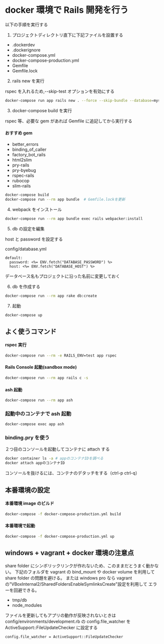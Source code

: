 # docker 環境で Rails 開発を行う

以下の手順を実行する

1. プロジェクトディレクトリ直下に下記ファイルを設置する

- .dockerdev
- .dockerignore
- docker-compose.yml
- docker-compose-production.yml
- Gemfile
- Gemfile.lock

2. rails new を実行

rspec を入れるため,--skip-test オプションを有効にする

```bash
docker-compose run app rails new . --force --skip-bundle --database=mysql --skip-test --skip-turbolinks --skip-sprockets
```

3. docker-compose build を実行

rspec 等、必要な gem があれば Gemfile に追記してから実行する

#### おすすめ gem

- better_errors
- binding_of_caller
- factory_bot_rails
- html2slim
- pry-rails
- pry-byebug
- rspec-rails
- rubocop
- slim-rails

```bash
docker-compose build
docker-compose run --rm app bundle  # Gemfile.lockを更新
```

4. webpack をインストール

```bash
docker-compose run --rm app bundle exec rails webpacker:install
```

5. db の設定を編集

host と password を設定する

config/database.yml

```
default:
  password: <%= ENV.fetch("DATABASE_PASSWORD") %>
  host: <%= ENV.fetch("DATABASE_HOST") %>
```

データベース名もプロジェクトに沿った名前に変更しておく

6. db を作成する

```bash
docker-compose run --rm app rake db:create
```

7. 起動

```bash
docker-compose up
```

## よく使うコマンド

#### rspec 実行

```bash
docker-compose run --rm -e RAILS_ENV=test app rspec
```

#### Rails Console 起動(sandbox mode)

```bash
docker-compose run --rm app rails c -s
```

#### ash 起動

```bash
docker-compose run --rm app ash
```

### 起動中のコンテナで ash 起動

```bash
docker-compose exec app ash
```

### binding.pry を使う

２つ目のコンソールを起動してコンテナに attach する

```bash
docker container ls -a # appのコンテナIDを調べる
docker attach appのコンテナID
```

コンソールを抜けるには、コンテナのデタッチをする（ctrl-p ctrl-q）

## 本番環境の設定

#### 本番環境 image のビルド

```bash
docker-compose -f docker-compose-production.yml build
```

#### 本番環境で起動

```bash
docker-compose -f docker-compose-production.yml up
```

## windows + vagrant + docker 環境の注意点

share folder にシンボリックリンクが作れないため、このままだとうまく動かない。
下記のフォルダを vagrant の bind_mount や docker volume を利用して share folder の問題を避ける。
または windows pro なら vagrant の"VBoxInternal2/SharedFoldersEnableSymlinksCreate"設定を利用して
エラーを回避できる。

- tmp/db
- node_modules

ファイルを更新してもアプリの動作が反映されないときは config/environments/development.rb の
config.file_watcher を ActiveSupport::FileUpdateChecker に設定する

```
config.file_watcher = ActiveSupport::FileUpdateChecker
```
